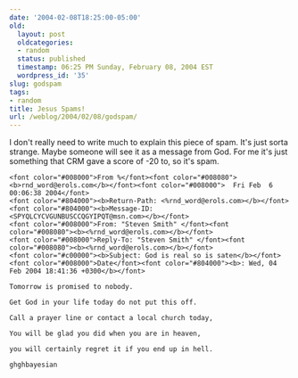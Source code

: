 ```yaml
---
date: '2004-02-08T18:25:00-05:00'
old:
  layout: post
  oldcategories:
  - random
  status: published
  timestamp: 06:25 PM Sunday, February 08, 2004 EST
  wordpress_id: '35'
slug: godspam
tags:
- random
title: Jesus Spams!
url: /weblog/2004/02/08/godspam/
---
```


I don't really need to write much to explain this piece of spam.  It's just
sorta strange.  Maybe someone will see it as a message from God.  For me it's
just something that CRM gave a score of -20 to, so it's spam.

    <font color="#008000">From %</font><font color="#008080"><b>rnd_word@erols.com</b></font><font color="#008000">  Fri Feb  6 00:06:38 2004</font>
    <font color="#804000"><b>Return-Path: <%rnd_word@erols.com></b></font>
    <font color="#804000"><b>Message-ID: <SPYQLCYCVGUNBUSCCQGYIPQT@msn.com></b></font>
    <font color="#008000">From: "Steven Smith" </font><font color="#008080"><b><%rnd_word@erols.com></b></font>
    <font color="#008000">Reply-To: "Steven Smith" </font><font color="#008080"><b><%rnd_word@erols.com></b></font>
    <font color="#c00000"><b>Subject: God is real so is saten</b></font>
    <font color="#008000">Date</font><font color="#804000"><b>: Wed, 04 Feb 2004 18:41:36 +0300</b></font>

    Tomorrow is promised to nobody.

    Get God in your life today do not put this off.

    Call a prayer line or contact a local church today,

    You will be glad you did when you are in heaven,

    you will certainly regret it if you end up in hell.

    ghghbayesian

